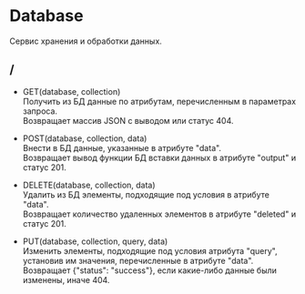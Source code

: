 # Database
Сервис хранения и обработки данных.

## / 
- GET(database, collection)  
Получить из БД данные по атрибутам, перечисленным в параметрах запроса.  
Возвращает массив JSON с выводом или статус 404.

- POST(database, collection, data)  
Внести в БД данные, указанные в атрибуте "data".  
Возвращает вывод функции БД вставки данных в атрибуте "output" и статус 201. 

- DELETE(database, collection, data)  
Удалить из БД элементы, подходящие под условия в атрибуте "data".  
Возвращает количество удаленных элементов в атрибуте "deleted" и статус 201. 

- PUT(database, collection, query, data)  
Изменить элементы, подходящие под условия атрибута "query", установив им значения, перечисленные в атрибуте "data".  
Возвращает {"status": "success"}, если какие-либо данные были изменены, иначе 404. 
